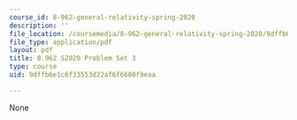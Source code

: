 ```yaml
---
course_id: 8-962-general-relativity-spring-2020
description: ''
file_location: /coursemedia/8-962-general-relativity-spring-2020/9dffb6e1c6f33553d22af6f6680f9eaa_MIT8_962S20_pset03.pdf
file_type: application/pdf
layout: pdf
title: 8.962 S2020 Problem Set 3
type: course
uid: 9dffb6e1c6f33553d22af6f6680f9eaa

---
```

None